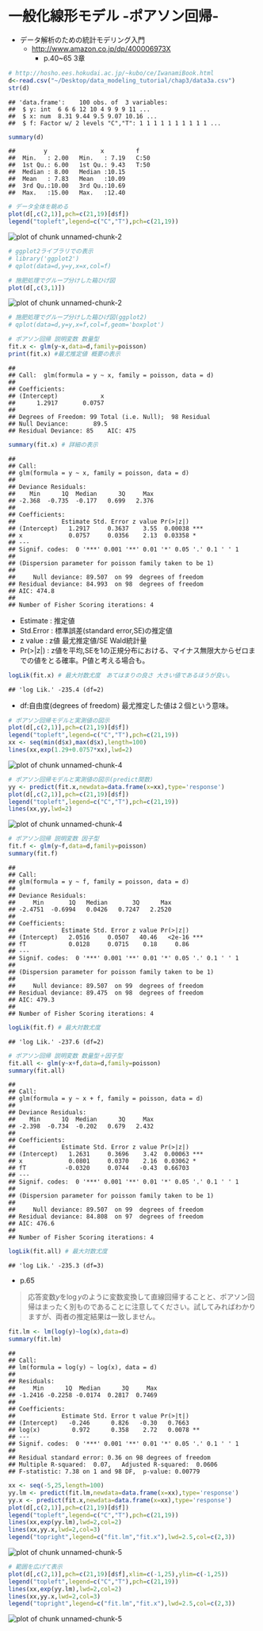 一般化線形モデル -ポアソン回帰-
========================================================
* データ解析のための統計モデリング入門
    * http://www.amazon.co.jp/dp/400006973X
        * p.40~65 3章


```r
# http://hosho.ees.hokudai.ac.jp/~kubo/ce/IwanamiBook.html
d<-read.csv("~/Desktop/data_modeling_tutorial/chap3/data3a.csv")
str(d)
```

```
## 'data.frame':	100 obs. of  3 variables:
##  $ y: int  6 6 6 12 10 4 9 9 9 11 ...
##  $ x: num  8.31 9.44 9.5 9.07 10.16 ...
##  $ f: Factor w/ 2 levels "C","T": 1 1 1 1 1 1 1 1 1 1 ...
```

```r
summary(d)
```

```
##        y               x         f     
##  Min.   : 2.00   Min.   : 7.19   C:50  
##  1st Qu.: 6.00   1st Qu.: 9.43   T:50  
##  Median : 8.00   Median :10.15         
##  Mean   : 7.83   Mean   :10.09         
##  3rd Qu.:10.00   3rd Qu.:10.69         
##  Max.   :15.00   Max.   :12.40
```


```r
# データ全体を眺める
plot(d[,c(2,1)],pch=c(21,19)[d$f])
legend("topleft",legend=c("C","T"),pch=c(21,19))
```

![plot of chunk unnamed-chunk-2](figure/unnamed-chunk-21.png) 

```r
# ggplot2ライブラリでの表示
# library('ggplot2')
# qplot(data=d,y=y,x=x,col=f)

# 施肥処理でグループ分けした箱ひげ図
plot(d[,c(3,1)])
```

![plot of chunk unnamed-chunk-2](figure/unnamed-chunk-22.png) 

```r
# 施肥処理でグループ分けした箱ひげ図(ggplot2)
# qplot(data=d,y=y,x=f,col=f,geom='boxplot')

# ポアソン回帰 説明変数 数量型
fit.x <- glm(y~x,data=d,family=poisson)
print(fit.x) #最尤推定値 概要の表示
```

```
## 
## Call:  glm(formula = y ~ x, family = poisson, data = d)
## 
## Coefficients:
## (Intercept)            x  
##      1.2917       0.0757  
## 
## Degrees of Freedom: 99 Total (i.e. Null);  98 Residual
## Null Deviance:	    89.5 
## Residual Deviance: 85 	AIC: 475
```

```r
summary(fit.x) # 詳細の表示
```

```
## 
## Call:
## glm(formula = y ~ x, family = poisson, data = d)
## 
## Deviance Residuals: 
##    Min      1Q  Median      3Q     Max  
## -2.368  -0.735  -0.177   0.699   2.376  
## 
## Coefficients:
##             Estimate Std. Error z value Pr(>|z|)    
## (Intercept)   1.2917     0.3637    3.55  0.00038 ***
## x             0.0757     0.0356    2.13  0.03358 *  
## ---
## Signif. codes:  0 '***' 0.001 '**' 0.01 '*' 0.05 '.' 0.1 ' ' 1
## 
## (Dispersion parameter for poisson family taken to be 1)
## 
##     Null deviance: 89.507  on 99  degrees of freedom
## Residual deviance: 84.993  on 98  degrees of freedom
## AIC: 474.8
## 
## Number of Fisher Scoring iterations: 4
```

* Estimate : 推定値
* Std.Error : 標準誤差(standard error,SE)の推定値
* z value : z値 最尤推定値/SE Wald統計量
* Pr(>|z|) : z値を平均,SEを1の正規分布における、マイナス無限大からゼロまでの値をとる確率。P値と考える場合も。

```r
logLik(fit.x) # 最大対数尤度　あてはまりの良さ 大きい値であるほうが良い。
```

```
## 'log Lik.' -235.4 (df=2)
```

* df:自由度(degrees of freedom) 最尤推定した値は２個という意味。

```r
# ポアソン回帰モデルと実測値の図示
plot(d[,c(2,1)],pch=c(21,19)[d$f])
legend("topleft",legend=c("C","T"),pch=c(21,19))
xx <- seq(min(d$x),max(d$x),length=100)
lines(xx,exp(1.29+0.0757*xx),lwd=2)
```

![plot of chunk unnamed-chunk-4](figure/unnamed-chunk-41.png) 

```r
# ポアソン回帰モデルと実測値の図示(predict関数)
yy <- predict(fit.x,newdata=data.frame(x=xx),type='response')
plot(d[,c(2,1)],pch=c(21,19)[d$f])
legend("topleft",legend=c("C","T"),pch=c(21,19))
lines(xx,yy,lwd=2)
```

![plot of chunk unnamed-chunk-4](figure/unnamed-chunk-42.png) 

```r
# ポアソン回帰 説明変数 因子型
fit.f <- glm(y~f,data=d,family=poisson)
summary(fit.f)
```

```
## 
## Call:
## glm(formula = y ~ f, family = poisson, data = d)
## 
## Deviance Residuals: 
##     Min       1Q   Median       3Q      Max  
## -2.4751  -0.6994   0.0426   0.7247   2.2520  
## 
## Coefficients:
##             Estimate Std. Error z value Pr(>|z|)    
## (Intercept)   2.0516     0.0507   40.46   <2e-16 ***
## fT            0.0128     0.0715    0.18     0.86    
## ---
## Signif. codes:  0 '***' 0.001 '**' 0.01 '*' 0.05 '.' 0.1 ' ' 1
## 
## (Dispersion parameter for poisson family taken to be 1)
## 
##     Null deviance: 89.507  on 99  degrees of freedom
## Residual deviance: 89.475  on 98  degrees of freedom
## AIC: 479.3
## 
## Number of Fisher Scoring iterations: 4
```

```r
logLik(fit.f) # 最大対数尤度
```

```
## 'log Lik.' -237.6 (df=2)
```

```r
# ポアソン回帰 説明変数 数量型＋因子型
fit.all <- glm(y~x+f,data=d,family=poisson)
summary(fit.all)
```

```
## 
## Call:
## glm(formula = y ~ x + f, family = poisson, data = d)
## 
## Deviance Residuals: 
##    Min      1Q  Median      3Q     Max  
## -2.398  -0.734  -0.202   0.679   2.432  
## 
## Coefficients:
##             Estimate Std. Error z value Pr(>|z|)    
## (Intercept)   1.2631     0.3696    3.42  0.00063 ***
## x             0.0801     0.0370    2.16  0.03062 *  
## fT           -0.0320     0.0744   -0.43  0.66703    
## ---
## Signif. codes:  0 '***' 0.001 '**' 0.01 '*' 0.05 '.' 0.1 ' ' 1
## 
## (Dispersion parameter for poisson family taken to be 1)
## 
##     Null deviance: 89.507  on 99  degrees of freedom
## Residual deviance: 84.808  on 97  degrees of freedom
## AIC: 476.6
## 
## Number of Fisher Scoring iterations: 4
```

```r
logLik(fit.all) # 最大対数尤度
```

```
## 'log Lik.' -235.3 (df=3)
```

* p.65

> 応答変数$y$を$\log y$のように変数変換して直線回帰することと、ポアソン回帰はまったく別ものであることに注意してください。試してみればわかりますが、両者の推定結果は一致しません。


```r
fit.lm <- lm(log(y)~log(x),data=d)
summary(fit.lm)
```

```
## 
## Call:
## lm(formula = log(y) ~ log(x), data = d)
## 
## Residuals:
##     Min      1Q  Median      3Q     Max 
## -1.2416 -0.2258 -0.0174  0.2817  0.7469 
## 
## Coefficients:
##             Estimate Std. Error t value Pr(>|t|)   
## (Intercept)   -0.246      0.826   -0.30   0.7663   
## log(x)         0.972      0.358    2.72   0.0078 **
## ---
## Signif. codes:  0 '***' 0.001 '**' 0.01 '*' 0.05 '.' 0.1 ' ' 1
## 
## Residual standard error: 0.36 on 98 degrees of freedom
## Multiple R-squared:  0.07,	Adjusted R-squared:  0.0606 
## F-statistic: 7.38 on 1 and 98 DF,  p-value: 0.00779
```

```r
xx <- seq(-5,25,length=100)
yy.lm <- predict(fit.lm,newdata=data.frame(x=xx),type='response')
yy.x <- predict(fit.x,newdata=data.frame(x=xx),type='response')
plot(d[,c(2,1)],pch=c(21,19)[d$f])
legend("topleft",legend=c("C","T"),pch=c(21,19))
lines(xx,exp(yy.lm),lwd=2,col=2)
lines(xx,yy.x,lwd=2,col=3)
legend("topright",legend=c("fit.lm","fit.x"),lwd=2.5,col=c(2,3))
```

![plot of chunk unnamed-chunk-5](figure/unnamed-chunk-51.png) 

```r
# 範囲を広げて表示
plot(d[,c(2,1)],pch=c(21,19)[d$f],xlim=c(-1,25),ylim=c(-1,25))
legend("topleft",legend=c("C","T"),pch=c(21,19))
lines(xx,exp(yy.lm),lwd=2,col=2)
lines(xx,yy.x,lwd=2,col=3)
legend("topright",legend=c("fit.lm","fit.x"),lwd=2.5,col=c(2,3))
```

![plot of chunk unnamed-chunk-5](figure/unnamed-chunk-52.png) 


